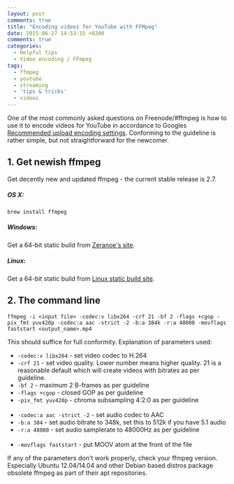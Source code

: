 ```yaml
---
layout: post
comments: true
title: "Encoding videos for YouTube with FFMpeg"
date: 2015-06-27 14:53:15 +0200
comments: true
categories: 
  - Helpful tips
  - Video encoding / FFmpeg
tags:
  - ffmpeg
  - youtube
  - streaming
  - 'tips & tricks'
  - videos
---
```

One of the most commonly asked questions on Freenode/#ffmpeg is how to use it to encode videos for YouTube in accordance to Googles [Recommended upload encoding settings](https://support.google.com/youtube/answer/1722171?hl=en). Conforming to the guideline is rather simple, but not straightforward for the newcomer.

## 1. Get newish ffmpeg

Get decently new and updated ffmpeg - the current stable release is 2.7.

##### OS X:

`brew install ffmpeg`

##### Windows:

Get a 64-bit static build from [Zeranoe's site](http://ffmpeg.zeranoe.com/builds/).

##### Linux:

Get a 64-bit static build from [Linux static build site](http://johnvansickle.com/ffmpeg/).


## 2. The command line

`ffmpeg -i <input file> -codec:v libx264 -crf 21 -bf 2 -flags +cgop -pix_fmt yuv420p -codec:a aac -strict -2 -b:a 384k -r:a 48000 -movflags faststart <output_name>.mp4`

This should suffice for full conformity. Explanation of parameters used:

* `-codec:v libx264` - set video codec to H.264
* `-crf 21` - set video quality. Lower number means higher quality. 21 is a reasonable default which will create videos with bitrates as per guideline.
* `-bf 2` - maximum 2 B-frames as per guideline
* `-flags +cgop` - closed GOP as per guideline
* `-pix_fmt yuv420p` - chroma subsampling 4:2:0 as per guideline
<br><br>
* `-codec:a aac -strict -2` - set audio codec to AAC
* `-b:a 384` - set audio bitrate to 348k, set this to 512k if you have 5.1 audio
* `-r:a 48000` - set audio samplerate to 48000Hz as per guideline
<br><br>
* `-movflags faststart` - put MOOV atom at the front of the file

If any of the parameters don't work properly, check your ffmpeg version. Especially Ubuntu 12.04/14.04 and other Debian based distros package obsolete ffmpeg as part of their apt repositories.
 